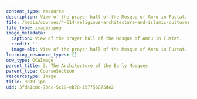 ```yaml
---
content_type: resource
description: View of the prayer hall of the Mosque of Amru in Fustat.
file: /media/courses/4-614-religious-architecture-and-islamic-cultures-fall-2002/3fda1c8c70dc5c19eb78157756875de2_3010.jpg
file_type: image/jpeg
image_metadata:
  caption: View of the prayer hall of the Mosque of Amru in Fustat.
  credit: ''
  image-alt: View of the prayer hall of the Mosque of Amru in Fustat.
learning_resource_types: []
ocw_type: OCWImage
parent_title: 3. The Architecture of the Early Mosques
parent_type: CourseSection
resourcetype: Image
title: 3010.jpg
uid: 3fda1c8c-70dc-5c19-eb78-157756875de2
---
```

